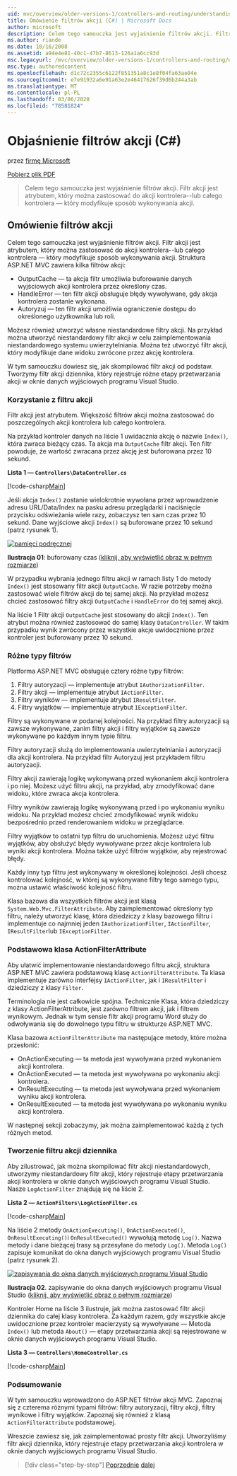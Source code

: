 ```yaml
---
uid: mvc/overview/older-versions-1/controllers-and-routing/understanding-action-filters-cs
title: Omówienie filtrów akcji (C#) | Microsoft Docs
author: microsoft
description: Celem tego samouczka jest wyjaśnienie filtrów akcji. Filtr akcji jest atrybutem, który można zastosować do akcji kontrolera — lub całego kontrolera...
ms.author: riande
ms.date: 10/16/2008
ms.assetid: a94e4e81-40c1-47b7-8613-126a1a6cc93d
msc.legacyurl: /mvc/overview/older-versions-1/controllers-and-routing/understanding-action-filters-cs
msc.type: authoredcontent
ms.openlocfilehash: d1c72c2355c6122f851351a8c1e8f04fa63ae04e
ms.sourcegitcommit: e7e91932a6e91a63e2e46417626f39d6b244a3ab
ms.translationtype: MT
ms.contentlocale: pl-PL
ms.lasthandoff: 03/06/2020
ms.locfileid: "78581824"
---
```

# <a name="understanding-action-filters-c"></a>Objaśnienie filtrów akcji (C#)

przez [firmę Microsoft](https://github.com/microsoft)

[Pobierz plik PDF](https://download.microsoft.com/download/e/f/3/ef3f2ff6-7424-48f7-bdaa-180ef64c3490/ASPNET_MVC_Tutorial_14_CS.pdf)

> Celem tego samouczka jest wyjaśnienie filtrów akcji. Filtr akcji jest atrybutem, który można zastosować do akcji kontrolera--lub całego kontrolera — który modyfikuje sposób wykonywania akcji.

## <a name="understanding-action-filters"></a>Omówienie filtrów akcji

Celem tego samouczka jest wyjaśnienie filtrów akcji. Filtr akcji jest atrybutem, który można zastosować do akcji kontrolera--lub całego kontrolera — który modyfikuje sposób wykonywania akcji. Struktura ASP.NET MVC zawiera kilka filtrów akcji:

- OutputCache — ta akcja filtr umożliwia buforowanie danych wyjściowych akcji kontrolera przez określony czas.
- HandleError — ten filtr akcji obsługuje błędy wywoływane, gdy akcja kontrolera zostanie wykonana.
- Autoryzuj — ten filtr akcji umożliwia ograniczenie dostępu do określonego użytkownika lub roli.

Możesz również utworzyć własne niestandardowe filtry akcji. Na przykład można utworzyć niestandardowy filtr akcji w celu zaimplementowania niestandardowego systemu uwierzytelniania. Można też utworzyć filtr akcji, który modyfikuje dane widoku zwrócone przez akcję kontrolera.

W tym samouczku dowiesz się, jak skompilować filtr akcji od podstaw. Tworzymy filtr akcji dziennika, który rejestruje różne etapy przetwarzania akcji w oknie danych wyjściowych programu Visual Studio.

### <a name="using-an-action-filter"></a>Korzystanie z filtru akcji

Filtr akcji jest atrybutem. Większość filtrów akcji można zastosować do poszczególnych akcji kontrolera lub całego kontrolera.

Na przykład kontroler danych na liście 1 uwidacznia akcję o nazwie `Index()`, która zwraca bieżący czas. Ta akcja ma `OutputCache` filtr akcji. Ten filtr powoduje, że wartość zwracana przez akcję jest buforowana przez 10 sekund.

**Lista 1 — `Controllers\DataController.cs`**

[!code-csharp[Main](understanding-action-filters-cs/samples/sample1.cs)]

Jeśli akcja `Index()` zostanie wielokrotnie wywołana przez wprowadzenie adresu URL/Data/Index na pasku adresu przeglądarki i naciśnięcie przycisku odświeżania wiele razy, zobaczysz ten sam czas przez 10 sekund. Dane wyjściowe akcji `Index()` są buforowane przez 10 sekund (patrz rysunek 1).

[![pamięci podręcznej](understanding-action-filters-cs/_static/image2.png)](understanding-action-filters-cs/_static/image1.png)

**Ilustracja 01**: buforowany czas ([kliknij, aby wyświetlić obraz w pełnym rozmiarze](understanding-action-filters-cs/_static/image3.png))

W przypadku wybrania jednego filtru akcji w ramach listy 1 do metody `Index()` jest stosowany filtr akcji `OutputCache`. W razie potrzeby można zastosować wiele filtrów akcji do tej samej akcji. Na przykład możesz chcieć zastosować filtry akcji `OutputCache` i `HandleError` do tej samej akcji.

Na liście 1 Filtr akcji `OutputCache` jest stosowany do akcji `Index()`. Ten atrybut można również zastosować do samej klasy `DataController`. W takim przypadku wynik zwrócony przez wszystkie akcje uwidocznione przez kontroler jest buforowany przez 10 sekund.

### <a name="the-different-types-of-filters"></a>Różne typy filtrów

Platforma ASP.NET MVC obsługuje cztery różne typy filtrów:

1. Filtry autoryzacji — implementuje atrybut `IAuthorizationFilter`.
2. Filtry akcji — implementuje atrybut `IActionFilter`.
3. Filtry wyników — implementuje atrybut `IResultFilter`.
4. Filtry wyjątków — implementuje atrybut `IExceptionFilter`.

Filtry są wykonywane w podanej kolejności. Na przykład filtry autoryzacji są zawsze wykonywane, zanim filtry akcji i filtry wyjątków są zawsze wykonywane po każdym innym typie filtru.

Filtry autoryzacji służą do implementowania uwierzytelniania i autoryzacji dla akcji kontrolera. Na przykład filtr Autoryzuj jest przykładem filtru autoryzacji.

Filtry akcji zawierają logikę wykonywaną przed wykonaniem akcji kontrolera i po niej. Możesz użyć filtru akcji, na przykład, aby zmodyfikować dane widoku, które zwraca akcja kontrolera.

Filtry wyników zawierają logikę wykonywaną przed i po wykonaniu wyniku widoku. Na przykład możesz chcieć zmodyfikować wynik widoku bezpośrednio przed renderowaniem widoku w przeglądarce.

Filtry wyjątków to ostatni typ filtru do uruchomienia. Możesz użyć filtru wyjątków, aby obsłużyć błędy wywoływane przez akcje kontrolera lub wyniki akcji kontrolera. Można także użyć filtrów wyjątków, aby rejestrować błędy.

Każdy inny typ filtru jest wykonywany w określonej kolejności. Jeśli chcesz kontrolować kolejność, w której są wykonywane filtry tego samego typu, można ustawić właściwość kolejność filtru.

Klasa bazowa dla wszystkich filtrów akcji jest klasą `System.Web.Mvc.FilterAttribute`. Aby zaimplementować określony typ filtru, należy utworzyć klasę, która dziedziczy z klasy bazowego filtru i implementuje co najmniej jeden `IAuthorizationFilter`, `IActionFilter`, `IResultFilter`lub `IExceptionFilter`.

### <a name="the-base-actionfilterattribute-class"></a>Podstawowa klasa ActionFilterAttribute

Aby ułatwić implementowanie niestandardowego filtru akcji, struktura ASP.NET MVC zawiera podstawową klasę `ActionFilterAttribute`. Ta klasa implementuje zarówno interfejsy `IActionFilter`, jak i `IResultFilter` i dziedziczy z klasy `Filter`.

Terminologia nie jest całkowicie spójna. Technicznie Klasa, która dziedziczy z klasy ActionFilterAttribute, jest zarówno filtrem akcji, jak i filtrem wynikowym. Jednak w tym sensie filtr akcji programu Word służy do odwoływania się do dowolnego typu filtru w strukturze ASP.NET MVC.

Klasa bazowa `ActionFilterAttribute` ma następujące metody, które można przesłonić:

- OnActionExecuting — ta metoda jest wywoływana przed wykonaniem akcji kontrolera.
- OnActionExecuted — ta metoda jest wywoływana po wykonaniu akcji kontrolera.
- OnResultExecuting — ta metoda jest wywoływana przed wykonaniem wyniku akcji kontrolera.
- OnResultExecuted — ta metoda jest wywoływana po wykonaniu wyniku akcji kontrolera.

W następnej sekcji zobaczymy, jak można zaimplementować każdą z tych różnych metod.

### <a name="creating-a-log-action-filter"></a>Tworzenie filtru akcji dziennika

Aby zilustrować, jak można skompilować filtr akcji niestandardowych, utworzymy niestandardowy filtr akcji, który rejestruje etapy przetwarzania akcji kontrolera w oknie danych wyjściowych programu Visual Studio. Nasze `LogActionFilter` znajdują się na liście 2.

**Lista 2 — `ActionFilters\LogActionFilter.cs`**

[!code-csharp[Main](understanding-action-filters-cs/samples/sample2.cs)]

Na liście 2 metody `OnActionExecuting()`, `OnActionExecuted()`, `OnResultExecuting()`i `OnResultExecuted()` wywołują metodę `Log()`. Nazwa metody i dane bieżącej trasy są przesyłane do metody `Log()`. Metoda `Log()` zapisuje komunikat do okna danych wyjściowych programu Visual Studio (patrz rysunek 2).

[![zapisywania do okna danych wyjściowych programu Visual Studio](understanding-action-filters-cs/_static/image5.png)](understanding-action-filters-cs/_static/image4.png)

**Ilustracja 02**. zapisywanie do okna danych wyjściowych programu Visual Studio ([kliknij, aby wyświetlić obraz o pełnym rozmiarze](understanding-action-filters-cs/_static/image6.png))

Kontroler Home na liście 3 ilustruje, jak można zastosować filtr akcji dziennika do całej klasy kontrolera. Za każdym razem, gdy wszystkie akcje uwidocznione przez kontroler macierzysty są wywoływane — Metoda `Index()` lub metoda `About()` — etapy przetwarzania akcji są rejestrowane w oknie danych wyjściowych programu Visual Studio.

**Lista 3 — `Controllers\HomeController.cs`**

[!code-csharp[Main](understanding-action-filters-cs/samples/sample3.cs)]

### <a name="summary"></a>Podsumowanie

W tym samouczku wprowadzono do ASP.NET filtrów akcji MVC. Zapoznaj się z czterema różnymi typami filtrów: filtry autoryzacji, filtry akcji, filtry wynikowe i filtry wyjątków. Zapoznaj się również z klasą `ActionFilterAttribute` podstawowej.

Wreszcie zawiesz się, jak zaimplementować prosty filtr akcji. Utworzyliśmy filtr akcji dziennika, który rejestruje etapy przetwarzania akcji kontrolera w oknie danych wyjściowych programu Visual Studio.

> [!div class="step-by-step"]
> [Poprzednie](asp-net-mvc-routing-overview-cs.md)
> [dalej](improving-performance-with-output-caching-cs.md)
